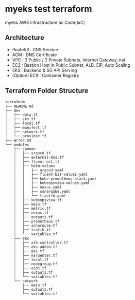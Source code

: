 # myeks test terraform
myeks AWS Infrastructure as Code(IaC)

## Architecture
- Route53 : DNS Service
- ACM : DNS Certificate
- VPC : 3 Public / 3 Private Subnets, Internet Gateway, nat
- EC2 : Bastion Host in Public Subnet, ALB, EIP, Auto Scaling
- EKS : Backend & SD API Serving
- [Option] ECR : Container Registry

## Terraform Folder Structure
```
terraform
├── README.md
├── dev
│   ├── data.tf
│   ├── eks.tf
│   ├── local.tf
│   ├── manifest.tf
│   ├── network.tf
│   └── provider.tf
├── error.md
└── modules
    ├── common
    │   ├── argocd.tf
    │   ├── external-dns.tf
    │   ├── fluent-bit.tf
    │   ├── helm-values
    │   │   ├── argocd.yaml
    │   │   ├── fluent-bit-values.yaml
    │   │   ├── kube-prometheus-stack.yaml
    │   │   ├── kubeopsview-values.yaml
    │   │   ├── nexus.yaml
    │   │   ├── sonarqube.yaml
    │   │   └── traefik.yaml
    │   ├── kubeopsview.tf
    │   ├── main.tf
    │   ├── metric.tf
    │   ├── nexus.tf
    │   ├── outputs.tf
    │   ├── prometheus.tf
    │   ├── sonarqube.tf
    │   ├── trafik.tf
    │   └── variables.tf
    ├── eks
    │   ├── alb-controller.tf
    │   ├── eks-addon.tf
    │   ├── eks.tf
    │   ├── karpenter.tf
    │   ├── local.tf
    │   ├── nodegroup.tf
    │   ├── oidc.tf
    │   ├── outputs.tf
    │   └── variables.tf
    └── network
        ├── main.tf
        ├── outputs.tf
        └── variables.tf
